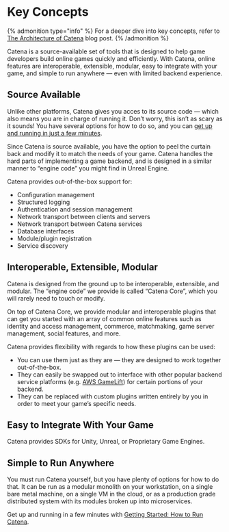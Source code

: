 # Key Concepts

{% admonition type="info" %}
For a deeper dive into key concepts, refer to [The Architecture of Catena](https://blog.catenatools.com/the-architecture-of-catena/) blog post.
{% /admonition %}

Catena is a source-available set of tools that is designed to help game developers build online games quickly and efficiently. With Catena, online features are interoperable, extensible, modular, easy to integrate with your game, and simple to run anywhere — even with limited backend experience.

## Source Available

Unlike other platforms, Catena gives you acces to its source code — which also means you are in charge of running it. Don’t worry, this isn’t as scary as it sounds! You have several options for how to do so, and you can [get up and running in just a few minutes](../installation/index.md).

Since Catena is source available, you have the option to peel the curtain back and modify it to match the needs of your game. Catena handles the hard parts of implementing a game backend, and is designed in a similar manner to “engine code” you might find in Unreal Engine.

Catena provides out-of-the-box support for:
- Configuration management
- Structured logging
- Authentication and session management
- Network transport between clients and servers
- Network transport between Catena services
- Database interfaces
- Module/plugin registration
- Service discovery

## Interoperable, Extensible, Modular

Catena is designed from the ground up to be interoperable, extensible, and modular. The “engine code” we provide is called “Catena Core”, which you will rarely need to touch or modify.

On top of Catena Core, we provide modular and interoperable plugins that can get you started with an array of common online features such as identity and access management, commerce, matchmaking, game server management, social features, and more.

Catena provides flexibility with regards to how these plugins can be used:
- You can use them just as they are — they are designed to work together out-of-the-box.
- They can easily be swapped out to interface with other popular backend service platforms (e.g. [AWS GameLift](https://aws.amazon.com/gamelift/)) for certain portions of your backend.
- They can be replaced with custom plugins written entirely by you in order to meet your game’s specific needs.

## Easy to Integrate With Your Game

Catena provides SDKs for Unity, Unreal, or Proprietary Game Engines.

## Simple to Run Anywhere

You must run Catena yourself, but you have plenty of options for how to do that. It can be run as a modular monolith on your workstation, on a single bare metal machine, on a single VM in the cloud, or as a production grade distributed system with its modules broken up into microservices.

Get up and running in a few minutes with [Getting Started: How to Run Catena](../installation/index.md).
